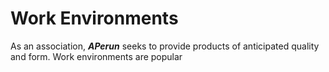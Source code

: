 Work Environments
=====================

As an association, **_APerun_** seeks to provide products of anticipated quality
  and form.  Work environments are popular 

